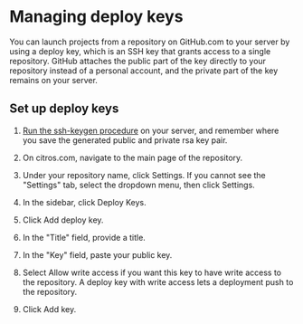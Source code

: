 # Managing deploy keys

You can launch projects from a repository on GitHub.com to your server by using a deploy key, which is an SSH key that grants access to a single repository. GitHub attaches the public part of the key directly to your repository instead of a personal account, and the private part of the key remains on your server.

## Set up deploy keys

1. [Run the ssh-keygen procedure](/docs/authentication/ssh/ssh_generate_key.md) on your server, and remember where you save the generated public and private rsa key pair.

2. On citros.com, navigate to the main page of the repository.

3. Under your repository name, click  Settings. If you cannot see the "Settings" tab, select the  dropdown menu, then click Settings.

4. In the sidebar, click Deploy Keys.

5. Click Add deploy key.

6. In the "Title" field, provide a title.

7. In the "Key" field, paste your public key.

8. Select Allow write access if you want this key to have write access to the repository. A deploy key with write access lets a deployment push to the repository.

9. Click Add key.